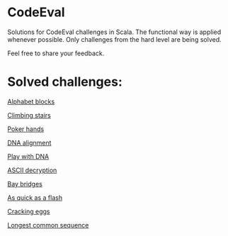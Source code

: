# CodeEval
Solutions for CodeEval challenges in Scala. The functional way is applied whenever possible. Only challenges from the hard level are being solved.

Feel free to share your feedback.

# Solved challenges:
<p><a href="https://www.codeeval.com/open_challenges/201/">Alphabet blocks</a></p>
<p><a href="https://www.codeeval.com/open_challenges/64/">Climbing stairs</a></p>
<p><a href="https://www.codeeval.com/open_challenges/86/">Poker hands</a></p>
<p><a href="https://www.codeeval.com/open_challenges/171/">DNA alignment</a></p>
<p><a href="https://www.codeeval.com/open_challenges/126/">Play with DNA</a></p>
<p><a href="https://www.codeeval.com/open_challenges/155/">ASCII decryption</a></p>
<p><a href="https://www.codeeval.com/open_challenges/109/">Bay bridges</a></p>
<p><a href="https://www.codeeval.com/open_challenges/239/">As quick as a flash</a></p>
<p><a href="https://www.codeeval.com/open_challenges/151/">Cracking eggs</a></p>
<p><a href="https://www.codeeval.com/open_challenges/6/">Longest common sequence</a></p>
